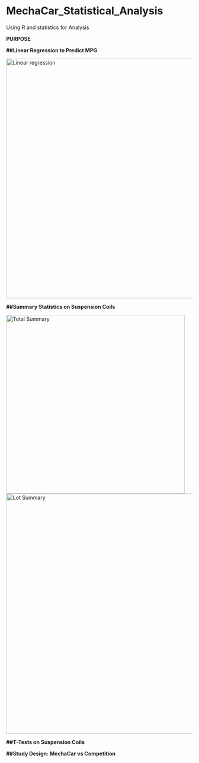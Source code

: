 # MechaCar_Statistical_Analysis
Using R and statistics for Analysis


**PURPOSE**

**##Linear Regression to Predict MPG**

<img width="647" alt="Linear regression" src="https://user-images.githubusercontent.com/102257486/176348069-0bb03cf6-152b-4746-a85a-1c8ce5b6c008.png">

**##Summary Statistics on Suspension Coils**

<img width="482" alt="Total Summary" src="https://user-images.githubusercontent.com/102257486/176349982-482f0c96-4a44-44ae-bcc1-bd37a197de30.png">

<img width="648" alt="Lot Summary" src="https://user-images.githubusercontent.com/102257486/176349996-70285444-49a1-4533-bf38-931828dbe6bd.png">

**##T-Tests on Suspension Coils**


**##Study Design: MechaCar vs Competition**
